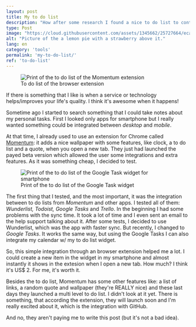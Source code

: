 ```yaml
---
layout: post
title: My to do list
description: "How after some research I found a nice to do list to control my personal tasks."
type: Post
image: "https://cloud.githubusercontent.com/assets/1345662/25727664/ecae6f76-3100-11e7-890f-6d967793ac76.jpg"
alt: "Picture of the a lemon pie with a strawberry above it."
lang: en
category: 'tools'
permalink: 'my-to-do-list/'
ref: 'to-do-list'
---
```


<figure class="thumb-left loading">
  <img src="https://cloud.githubusercontent.com/assets/1345662/25727450/aeb1082e-30ff-11e7-8054-5f1d900f5042.jpg" alt="Print of the to do list of the Momentum extension">
  <figcaption>To do list of the browser extension</figcaption>
</figure>

If there is something that I like is when a service or technology helps/improves your life's quality. I think it's awesome when it happens!

Sometime ago I started to search something that I could take notes about my personal tasks. First I looked only apps for smartphone but I really wanted something could be integrated between _desktop_ and _mobile_.

At that time, I already used to use an extension for Chrome called [Momentum](https://momentumdash.com/): it adds a nice wallpaper with some features, like clock, a to do list and a quote, when you open a new tab. They just had launched the payed beta version which allowed the user some integrations and extra features. As it was something cheap, I decided to test.

<figure class="thumb-left loading">
  <img src="https://cloud.githubusercontent.com/assets/1345662/25727604/749229d8-3100-11e7-879d-42b39bc9cce8.jpg" alt="Print of the to do list of the Google Task widget for smartphone">
  <figcaption>Print of the to do list of the Google Task widget</figcaption>
</figure>

The first thing that I tested, and the most important, it was the integration between to do lists from _Momentum_ and other apps. I tested all of them: _Wunderlist, Todoist, Google Tasks_ and _Trello_. In the beginning I had some problems with the sync time. It took a lot of time and I even sent an email to the help support talking about it. After some tests, I decided to use Wunderlist, which was the app with faster sync. But recently, I changed to _Google Tasks_. It works the same way, but using the Google Tasks I can also integrate my calendar w/ my to do list widget.

So, this simple integration through an browser extension helped me a lot. I could create a new item in the widget in my smartphone and almost instantly it shows in the extesion when I open a new tab. How much? I think it's US$ 2. For me, it's worth it.

Besides the to do list, Momentum has some other features like: a list of links, a random quote and wallpaper (they're REALLY nice) and these last days they launched a multi level to do list. I didn't look at it yet. There is something, that according the extension, they will launch soon and I'm really excited about it, which is the integration with GitHub.

And no, they aren't paying me to write this post (but it's not a bad idea).
